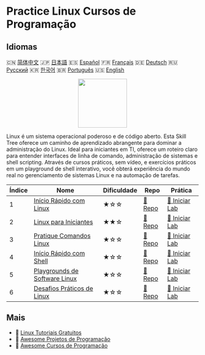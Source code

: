 # Practice Linux Cursos de Programação

## Idiomas

🇨🇳 [简体中文](README_zh.md) 🇯🇵 [日本語](README_ja.md) 🇪🇸 [Español](README_es.md) 🇫🇷 [Français](README_fr.md) 🇩🇪 [Deutsch](README_de.md) 🇷🇺 [Русский](README_ru.md) 🇰🇷 [한국어](README_ko.md) 🇧🇷 [Português](README_pt.md) 🇺🇸 [English](README.md) 

<div align="center">
<img width="128px" src="https://file.labex.io/path/k5LXo5b82pJm.png">
</div>

Linux é um sistema operacional poderoso e de código aberto. Esta Skill Tree oferece um caminho de aprendizado abrangente para dominar a administração do Linux. Ideal para iniciantes em TI, oferece um roteiro claro para entender interfaces de linha de comando, administração de sistemas e shell scripting. Através de cursos práticos, sem vídeo, e exercícios práticos em um playground de shell interativo, você obterá experiência do mundo real no gerenciamento de sistemas Linux e na automação de tarefas.

|   Índice | Nome                                                                                        | Dificuldade   | Repo                                                                          | Prática                                                                            |
|----------|---------------------------------------------------------------------------------------------|---------------|-------------------------------------------------------------------------------|------------------------------------------------------------------------------------|
|        1 | [Início Rápido com Linux](https://labex.io/pt/courses/quick-start-with-linux)               | ★☆☆           | [🔗 Repo](https://github.com/labex-labs/quick-start-with-linux)               | [🚀 Iniciar Lab](https://labex.io/pt/courses/quick-start-with-linux)               |
|        2 | [Linux para Iniciantes](https://labex.io/pt/courses/linux-for-noobs)                        | ★★☆           | [🔗 Repo](https://github.com/labex-labs/linux-for-noobs)                      | [🚀 Iniciar Lab](https://labex.io/pt/courses/linux-for-noobs)                      |
|        3 | [Pratique Comandos Linux](https://labex.io/pt/courses/linux-basic-commands-practice-online) | ★☆☆           | [🔗 Repo](https://github.com/labex-labs/linux-basic-commands-practice-online) | [🚀 Iniciar Lab](https://labex.io/pt/courses/linux-basic-commands-practice-online) |
|        4 | [Início Rápido com Shell](https://labex.io/pt/courses/quick-start-with-shell)               | ★☆☆           | [🔗 Repo](https://github.com/labex-labs/quick-start-with-shell)               | [🚀 Iniciar Lab](https://labex.io/pt/courses/quick-start-with-shell)               |
|        5 | [Playgrounds de Software Linux](https://labex.io/pt/courses/linux-software-playgrounds)     | ★☆☆           | [🔗 Repo](https://github.com/labex-labs/linux-software-playgrounds)           | [🚀 Iniciar Lab](https://labex.io/pt/courses/linux-software-playgrounds)           |
|        6 | [Desafios Práticos de Linux](https://labex.io/pt/courses/linux-practice-challenges)         | ★☆☆           | [🔗 Repo](https://github.com/labex-labs/linux-practice-challenges)            | [🚀 Iniciar Lab](https://labex.io/pt/courses/linux-practice-challenges)            |

## Mais

- 🔗 [Linux Tutoriais Gratuitos](https://github.com/labex-labs/linux-free-tutorials)
- 🔗 [Awesome Projetos de Programação](https://github.com/labex-labs/awesome-programming-projects)
- 🔗 [Awesome Cursos de Programação](https://github.com/labex-labs/awesome-programming-courses)

